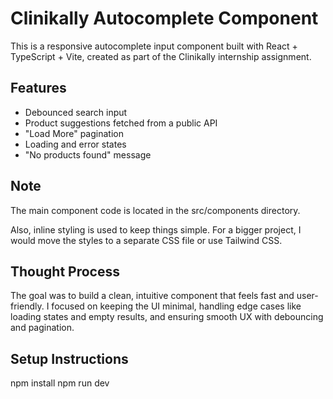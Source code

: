 # Clinikally Autocomplete Component

This is a responsive autocomplete input component built with React + TypeScript + Vite, created as part of the Clinikally internship assignment.

##  Features

- Debounced search input
- Product suggestions fetched from a public API
- "Load More" pagination
- Loading and error states
- "No products found" message

##  Note
  The main component code is located in the src/components directory.

  
  Also, inline styling is used to keep things simple. For a bigger project, I would move the styles to a separate CSS file or use Tailwind CSS.

##  Thought Process

The goal was to build a clean, intuitive component that feels fast and user-friendly. I focused on keeping the UI minimal, handling edge cases like loading states and empty results, and ensuring smooth UX with debouncing and pagination.

## Setup Instructions
npm install
npm run dev


